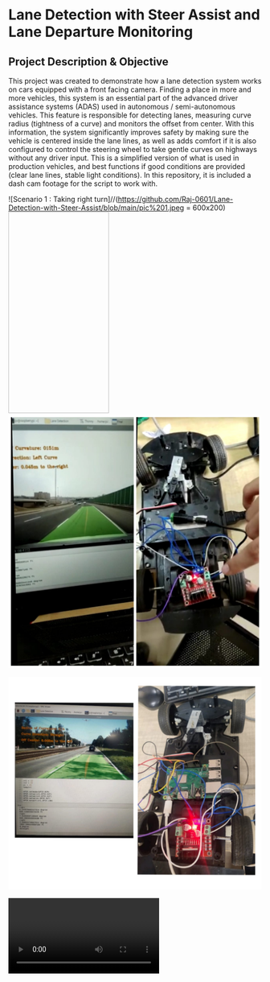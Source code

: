 # Lane Detection with Steer Assist and Lane Departure Monitoring
## Project Description & Objective
This project was created to demonstrate how a lane detection system works on cars equipped with a front facing camera. Finding a place in more and more vehicles, this system is an essential part of the advanced driver assistance systems (ADAS) used in autonomous / semi-autonomous vehicles. This feature is responsible for detecting lanes, measuring curve radius (tightness of a curve) and monitors the offset from center. With this information, the system significantly improves safety by making sure the vehicle is centered inside the lane lines, as well as adds comfort if it is also configured to control the steering wheel to take gentle curves on highways without any driver input. This is a simplified version of what is used in production vehicles, and best functions if good conditions are provided (clear lane lines, stable light conditions). In this repository, it is included a dash cam footage for the script to work with.

![Scenario 1 : Taking right turn]//(https://github.com/Raj-0601/Lane-Detection-with-Steer-Assist/blob/main/pic%201.jpeg = 600x200)
<img data-canonical-src="https://github.com/Raj-0601/Lane-Detection-with-Steer-Assist/blob/main/pic%201.jpeg" width="200" height="400" />
![Scenario 2 : Taking left turn](https://github.com/Raj-0601/Lane-Detection-with-Steer-Assist/blob/main/pic%203.jpeg)

![Scenario 3 : Going Straight](https://github.com/Raj-0601/Lane-Detection-with-Steer-Assist/blob/main/pic%202.jpeg)

![Demo video :](https://github.com/Raj-0601/Lane-Detection-with-Steer-Assist/blob/main/Demo%20video.mp4)
